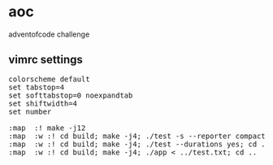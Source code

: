 # aoc
adventofcode challenge


## vimrc settings

<pre>
colorscheme default
set tabstop=4
set softtabstop=0 noexpandtab
set shiftwidth=4
set number

:map <F2> :! make -j12<CR>
:map <F5> :w <CR>:! cd build; make -j4; ./test -s --reporter compact --durations yes; ./app < ../test.txt; cd ..<CR>
:map <F6> :w <CR>:! cd build; make -j4; ./test --durations yes; cd ..<CR>
:map <F7> :w <CR>:! cd build; make -j4; ./app < ../test.txt; cd ..<CR>
<pre>
